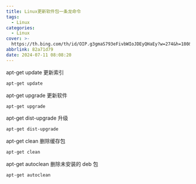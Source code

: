 ```yaml
---
title: Linux更新软件包一条龙命令
tags:
  - Linux
categories:
  - Linux
cover: >-
  https://th.bing.com/th/id/OIP.g3gmaS793eFivbWIoJDEyQHaEy?w=274&h=180&c=7&r=0&o=5&pid=1.7
abbrlink: 82a71d79
date: 2024-07-11 08:08:20
---
```


apt-get update 更新索引

```bash
apt-get update
```

apt-get upgrade 更新软件

```bash
apt-get upgrade
```

apt-get dist-upgrade 升级

```bash
apt-get dist-upgrade
```

apt-get clean 删除缓存包

```bash
apt-get clean
```

apt-get autoclean 删除未安装的 deb 包

```bash
apt-get autoclean
```

